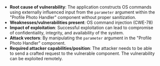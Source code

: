 - **Root cause of vulnerability**: The application constructs OS commands using externally influenced input from the `parameter` argument within the "Profile Photo Handler" component without proper sanitization.
- **Weaknesses/vulnerabilities present**: OS command injection (CWE-78)
- **Impact of exploitation**: Successful exploitation can lead to compromise of confidentiality, integrity, and availability of the system.
- **Attack vectors**: By manipulating the `parameter` argument in the "Profile Photo Handler" component.
- **Required attacker capabilities/position**: The attacker needs to be able to send a crafted request to the vulnerable component. The vulnerability can be exploited remotely.